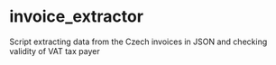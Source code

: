# invoice_extractor
Script extracting data from the Czech invoices in JSON and checking validity of VAT tax payer 
